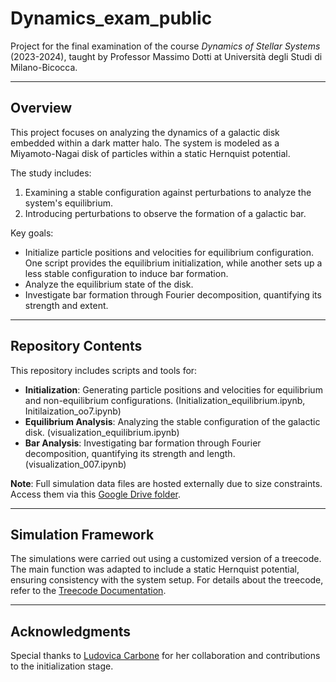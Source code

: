 # Dynamics_exam_public

Project for the final examination of the course *Dynamics of Stellar Systems* (2023-2024), taught by Professor Massimo Dotti at Università degli Studi di Milano-Bicocca.

---

## Overview

This project focuses on analyzing the dynamics of a galactic disk embedded within a dark matter halo. The system is modeled as a Miyamoto-Nagai disk of particles within a static Hernquist potential. 

The study includes:
1. Examining a stable configuration against perturbations to analyze the system's equilibrium.
2. Introducing perturbations to observe the formation of a galactic bar.

Key goals:
- Initialize particle positions and velocities for equilibrium configuration. One script provides the equilibrium initialization, while another sets up a less stable configuration to induce bar formation.
- Analyze the equilibrium state of the disk.
- Investigate bar formation through Fourier decomposition, quantifying its strength and extent.

---

## Repository Contents

This repository includes scripts and tools for:
- **Initialization**: Generating particle positions and velocities for equilibrium and non-equilibrium configurations. (Initialization_equilibrium.ipynb, Initilaization_oo7.ipynb)
- **Equilibrium Analysis**: Analyzing the stable configuration of the galactic disk. (visualization_equilibrium.ipynb)
- **Bar Analysis**: Investigating bar formation through Fourier decomposition, quantifying its strength and length. (visualization_007.ipynb)

**Note**: Full simulation data files are hosted externally due to size constraints. Access them via this [Google Drive folder](https://drive.google.com/drive/folders/1h83yOWRyBt--1jPrWqwf4KBBv79bfWXi?usp=sharing).

---

## Simulation Framework

The simulations were carried out using a customized version of a treecode. The main function was adapted to include a static Hernquist potential, ensuring consistency with the system setup. For details about the treecode, refer to the [Treecode Documentation](https://legacy.ifa.hawaii.edu/faculty/barnes/treecode/treeguide.html).  

---

## Acknowledgments

Special thanks to [Ludovica Carbone]((https://github.com/ludovicarbone)) for her collaboration and contributions to the initialization stage.  


